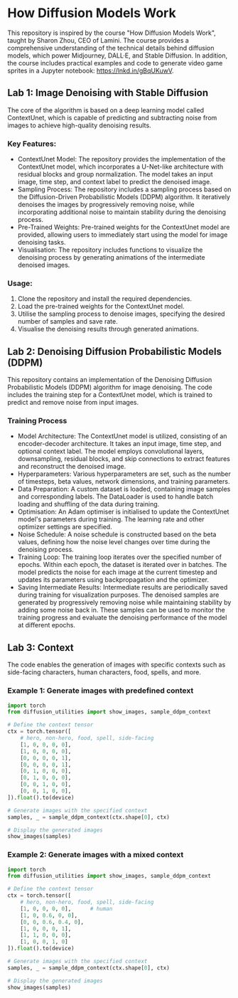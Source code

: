 # How Diffusion Models Work

This repository is inspired by the course "How Diffusion Models Work", taught by Sharon Zhou, CEO of Lamini. The course provides a comprehensive understanding of the technical details behind diffusion models, which power Midjourney, DALL·E, and Stable Diffusion. In addition, the course includes practical examples and code to generate video game sprites in a Jupyter notebook: https://lnkd.in/gBqUKuwV.

## Lab 1: Image Denoising with Stable Diffusion

The core of the algorithm is based on a deep learning model called ContextUnet, which is capable of predicting and subtracting noise from images to achieve high-quality denoising results.

### Key Features:

- ContextUnet Model: The repository provides the implementation of the ContextUnet model, which incorporates a U-Net-like architecture with residual blocks and group normalization. The model takes an input image, time step, and context label to predict the denoised image.
- Sampling Process: The repository includes a sampling process based on the Diffusion-Driven Probabilistic Models (DDPM) algorithm. It iteratively denoises the images by progressively removing noise, while incorporating additional noise to maintain stability during the denoising process.
- Pre-Trained Weights: Pre-trained weights for the ContextUnet model are provided, allowing users to immediately start using the model for image denoising tasks.
- Visualisation: The repository includes functions to visualize the denoising process by generating animations of the intermediate denoised images.

### Usage:

1. Clone the repository and install the required dependencies.
2. Load the pre-trained weights for the ContextUnet model.
3. Utilise the sampling process to denoise images, specifying the desired number of samples and save rate.
4. Visualise the denoising results through generated animations.

## Lab 2: Denoising Diffusion Probabilistic Models (DDPM)
This repository contains an implementation of the Denoising Diffusion Probabilistic Models (DDPM) algorithm for image denoising. The code includes the training step for a ContextUnet model, which is trained to predict and remove noise from input images.

### Training Process
- Model Architecture: The ContextUnet model is utilized, consisting of an encoder-decoder architecture. It takes an input image, time step, and optional context label. The model employs convolutional layers, downsampling, residual blocks, and skip connections to extract features and reconstruct the denoised image.
- Hyperparameters: Various hyperparameters are set, such as the number of timesteps, beta values, network dimensions, and training parameters.
- Data Preparation: A custom dataset is loaded, containing image samples and corresponding labels. The DataLoader is used to handle batch loading and shuffling of the data during training.
- Optimisation: An Adam optimiser is initialised to update the ContextUnet model's parameters during training. The learning rate and other optimizer settings are specified.
- Noise Schedule: A noise schedule is constructed based on the beta values, defining how the noise level changes over time during the denoising process.
- Training Loop: The training loop iterates over the specified number of epochs. Within each epoch, the dataset is iterated over in batches. The model predicts the noise for each image at the current timestep and updates its parameters using backpropagation and the optimizer.
- Saving Intermediate Results: Intermediate results are periodically saved during training for visualization purposes. The denoised samples are generated by progressively removing noise while maintaining stability by adding some noise back in. These samples can be used to monitor the training progress and evaluate the denoising performance of the model at different epochs.

## Lab 3: Context

The code enables the generation of images with specific contexts such as side-facing characters, human characters, food, spells, and more.

### Example 1: Generate images with predefined context

```python
import torch
from diffusion_utilities import show_images, sample_ddpm_context

# Define the context tensor
ctx = torch.tensor([
    # hero, non-hero, food, spell, side-facing
    [1, 0, 0, 0, 0],
    [1, 0, 0, 0, 0],
    [0, 0, 0, 0, 1],
    [0, 0, 0, 0, 1],
    [0, 1, 0, 0, 0],
    [0, 1, 0, 0, 0],
    [0, 0, 1, 0, 0],
    [0, 0, 1, 0, 0],
]).float().to(device)

# Generate images with the specified context
samples, _ = sample_ddpm_context(ctx.shape[0], ctx)

# Display the generated images
show_images(samples)
```


### Example 2: Generate images with a mixed context

```python
import torch
from diffusion_utilities import show_images, sample_ddpm_context

# Define the context tensor
ctx = torch.tensor([
    # hero, non-hero, food, spell, side-facing
    [1, 0, 0, 0, 0],      # human
    [1, 0, 0.6, 0, 0],
    [0, 0, 0.6, 0.4, 0],
    [1, 0, 0, 0, 1],
    [1, 1, 0, 0, 0],
    [1, 0, 0, 1, 0]
]).float().to(device)

# Generate images with the specified context
samples, _ = sample_ddpm_context(ctx.shape[0], ctx)

# Display the generated images
show_images(samples)
```
